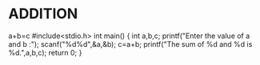 # ADDITION 
a+b=c
#include<stdio.h>
int main()
{
  int a,b,c;
  printf("Enter the value of a and b :");
  scanf("%d%d",&a,&b);
  c=a+b;
  printf("The sum of %d and %d is %d.",a,b,c);
  return 0;
  }
